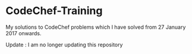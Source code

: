 # CodeChef-Training
My solutions to CodeChef problems which I have solved from 27 January 2017 onwards.

Update : I am no longer updating this repository

